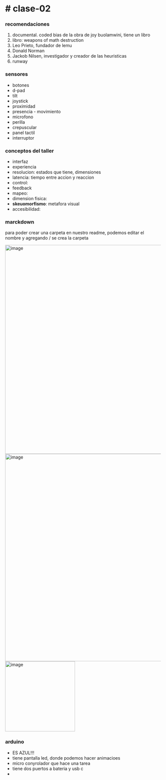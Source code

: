 # # clase-02

### recomendaciones
1. documental. coded bias de la obra de joy buolamwini, tiene un libro
2. libro: weapons of math destruction
3. Leo Prieto, fundador de lemu
4. Donald Norman
5. Jackob Nilsen, investigador y creador de las heuristicas
6. runway

### sensores

- botones
- d-pad
- tilt
- joystick
- proximidad
- presencia - movimiento
- microfono
- perilla
- crepuscular
- panel tactil
- interruptor

### conceptos del taller

- interfaz
- experiencia
- resolucion: estados que tiene, dimensiones
- latencia: tiempo entre accion y reaccion
- control:
- feedback
- mapeo:
- dimension fisica:
- __skeuomorfismo__: metafora visual
- accesibilidad:

### marckdown

para poder crear una carpeta en nuestro readme, podemos editar el nombre y agregando / se crea la carpeta

<img width="673" alt="image" src="https://github.com/user-attachments/assets/31aeb658-018f-4c55-9588-26a560c2b90e">
<img width="668" alt="image" src="https://github.com/user-attachments/assets/428a1cdd-e94d-4971-9ed3-887c262e420e">
<img width="226" alt="image" src="https://github.com/user-attachments/assets/366a4b34-864a-42a9-ae06-d05a3c02db50">


### arduino

- ES AZUL!!!
- tiene pantalla led, donde podemos hacer animacioes
- micro conyrolador que hace una tarea
- tiene dos puertos a bateria y usb c
- 


